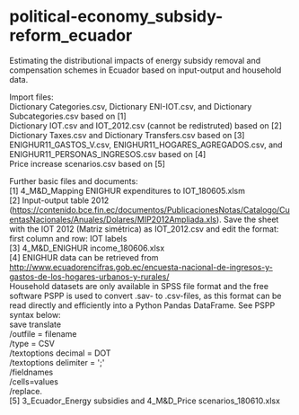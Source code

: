 # political-economy_subsidy-reform_ecuador
Estimating the distributional impacts of energy subsidy removal and compensation schemes in Ecuador based on input-output and household data.<br/>

Import files:  
Dictionary Categories.csv, Dictionary ENI-IOT.csv, and Dictionary Subcategories.csv based on [1]  
Dictionary IOT.csv and IOT_2012.csv (cannot be redistruted) based on [2]  
Dictionary Taxes.csv and Dictionary Transfers.csv based on [3]  
ENIGHUR11_GASTOS_V.csv,  ENIGHUR11_HOGARES_AGREGADOS.csv, and ENIGHUR11_PERSONAS_INGRESOS.csv based on [4]  
Price increase scenarios.csv based on [5]<br/>
  
Further basic files and documents:  
[1] 4_M&D_Mapping ENIGHUR expenditures to IOT_180605.xlsm<br/>
[2] Input-output table 2012 (https://contenido.bce.fin.ec/documentos/PublicacionesNotas/Catalogo/CuentasNacionales/Anuales/Dolares/MIP2012Ampliada.xls). Save the sheet with the IOT 2012 (Matriz simétrica) as IOT_2012.csv and edit the format: first column and row: IOT labels<br/>
[3] 4_M&D_ENIGHUR income_180606.xlsx<br/>
[4] ENIGHUR data can be retrieved from http://www.ecuadorencifras.gob.ec/encuesta-nacional-de-ingresos-y-gastos-de-los-hogares-urbanos-y-rurales/  
Household datasets are only available in SPSS file format and the free software PSPP is used to convert .sav- to .csv-files, as this format can be read directly and efficiently into a Python Pandas DataFrame. See PSPP syntax below:  
save translate  
/outfile = filename  
/type = CSV  
	/textoptions decimal = DOT  
	/textoptions delimiter = ';'  
/fieldnames  
/cells=values        
/replace.<br/>
[5] 3_Ecuador_Energy subsidies and 4_M&D_Price scenarios_180610.xlsx  
